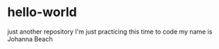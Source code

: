 # hello-world
just another repository 
I'm just practicing this
time to code
my name is Johanna Beach
